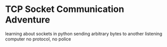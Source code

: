 # TCP Socket Communication Adventure

learning about sockets in python
sending arbitrary bytes to another listening computer
no protocol, no police
